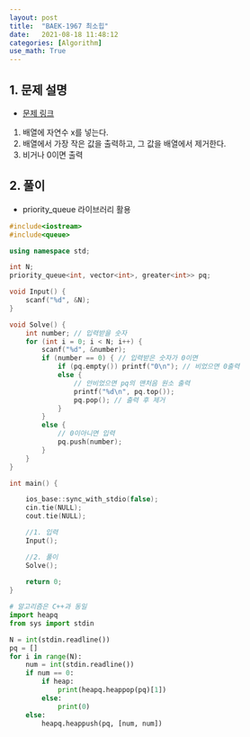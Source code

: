 ```yaml
---
layout: post
title:  "BAEK-1967 최소힙"
date:   2021-08-18 11:48:12
categories: [Algorithm]
use_math: True
---
```


## 1. 문제 설명
* [문제 링크](https://www.acmicpc.net/problem/1927)
1. 배열에 자연수 x를 넣는다.
2. 배열에서 가장 작은 값을 출력하고, 그 값을 배열에서 제거한다.
3. 비거나 0이면 출력

## 2. 풀이
* priority_queue 라이브러리 활용

```c++
#include<iostream>
#include<queue>

using namespace std;

int N;
priority_queue<int, vector<int>, greater<int>> pq;

void Input() {
	scanf("%d", &N);
}

void Solve() {
	int number; // 입력받을 숫자
	for (int i = 0; i < N; i++) {
		scanf("%d", &number);
		if (number == 0) { // 입력받은 숫자가 0이면
			if (pq.empty()) printf("0\n"); // 비었으면 0출력
			else {
				// 안비었으면 pq의 맨처음 원소 출력
				printf("%d\n", pq.top());
				pq.pop(); // 출력 후 제거
			}
		}
		else {
			// 0이아니면 입력
			pq.push(number);
		}
	}
}

int main() {

	ios_base::sync_with_stdio(false);
	cin.tie(NULL);
	cout.tie(NULL);

	//1. 입력
	Input();

	//2. 풀이
	Solve();
	
	return 0;
}
```

```python
# 알고리즘은 C++과 동일
import heapq 
from sys import stdin

N = int(stdin.readline()) 
pq = [] 
for i in range(N): 
	num = int(stdin.readline()) 
	if num == 0: 
		if heap: 
			print(heapq.heappop(pq)[1]) 
		else: 
			print(0) 
	else: 
		heapq.heappush(pq, [num, num])
```

